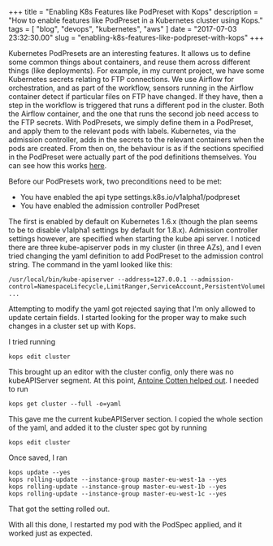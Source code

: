 +++
title = "Enabling K8s Features like PodPreset with Kops"
description = "How to enable features like PodPreset in a Kubernetes cluster using Kops."
tags = [ "blog", "devops", "kubernetes", "aws" ]
date = "2017-07-03 23:32:30.00"
slug = "enabling-k8s-features-like-podpreset-with-kops"
+++

Kubernetes PodPresets are an interesting features. It allows us to define some common things about containers, and reuse them across different things (like deployments). For example, in my current project, we have some Kubernetes secrets relating to FTP connections. We use Airflow for orchestration, and as part of the workflow, sensors running in the Airflow container detect if particular files on FTP have changed. If they have, then a step in the workflow is triggered that runs a different pod in the cluster. Both the Airflow container, and the one that runs the second job need access to the FTP secrets. With PodPresets, we simply define them in a PodPreset, and apply them to the relevant pods with labels. Kubernetes, via the admission controller, adds in the secrets to the relevant containers when the pods are created. From then on, the behaviour is as if the sections specified in the PodPreset were actually part of the pod definitions themselves. You can see how this works [here](https://kubernetes.io/docs/tasks/inject-data-application/podpreset/).

Before our PodPresets work, two preconditions need to be met:

* You have enabled the api type settings.k8s.io/v1alpha1/podpreset
* You have enabled the admission controller PodPreset 

The first is enabled by default on Kubernetes 1.6.x (though the plan seems to be to disable v1alpha1 settings by default for 1.8.x). Admission controller settings however, are specified when starting the kube api server. I noticed there are three kube-apiserver pods in my cluster (in three AZs), and I even tried changing the yaml definition to add PodPreset to the admission control string. The command in the yaml looked like this:

```
/usr/local/bin/kube-apiserver --address=127.0.0.1 --admission-control=NamespaceLifecycle,LimitRanger,ServiceAccount,PersistentVolumeLabel,DefaultStorageClass,DefaultTolerationSeconds,ResourceQuota ...
```

Attempting to modify the yaml got rejected saying that I'm only allowed to update certain fields. I started looking for the proper way to make such changes in a cluster set up with Kops. 

I tried running

```
kops edit cluster
```
This brought up an editor with the cluster config, only there was no kubeAPIServer segment. At this point, [Antoine Cotten helped out](https://stackoverflow.com/questions/44872442/enabling-kubernetes-podpresets-with-kops/44881754?noredirect=1). I needed to run

```
kops get cluster --full -o=yaml
```

This gave me the current kubeAPIServer section. I copied the whole section of the yaml, and added it to the cluster spec got by running

```
kops edit cluster
```

Once saved, I ran 

```
kops update --yes
kops rolling-update --instance-group master-eu-west-1a --yes
kops rolling-update --instance-group master-eu-west-1b --yes
kops rolling-update --instance-group master-eu-west-1c --yes
```

That got the setting rolled out. 

With all this done, I restarted my pod with the PodSpec applied, and it worked just as expected.



